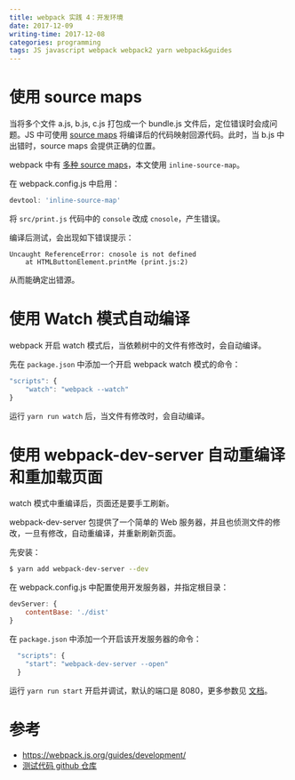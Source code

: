 ```yaml
---
title: webpack 实践 4：开发环境
date: 2017-12-09
writing-time: 2017-12-08
categories: programming
tags: JS javascript webpack webpack2 yarn webpack&guides
---
```


# 使用 source maps

当将多个文件 a.js, b.js, c.js 打包成一个 bundle.js 文件后，定位错误时会成问题。JS 中可使用 [source maps](http://blog.teamtreehouse.com/introduction-source-maps) 将编译后的代码映射回源代码。此时，当 b.js 中出错时，source maps 会提供正确的位置。

webpack 中有 [多种 source maps](https://webpack.js.org/configuration/devtool)，本文使用 `inline-source-map`。

在 webpack.config.js 中启用：

```javascript
devtool: 'inline-source-map'
```

将 `src/print.js` 代码中的 `console` 改成 `cnosole`，产生错误。

编译后测试，会出现如下错误提示：

```
Uncaught ReferenceError: cnosole is not defined
    at HTMLButtonElement.printMe (print.js:2)
```

从而能确定出错源。


# 使用 Watch 模式自动编译

webpack 开启 watch 模式后，当依赖树中的文件有修改时，会自动编译。

先在 `package.json` 中添加一个开启 webpack watch 模式的命令：

```javascript
"scripts": {
    "watch": "webpack --watch"
}
```

运行 `yarn run watch` 后，当文件有修改时，会自动编译。


# 使用 webpack-dev-server 自动重编译和重加载页面

watch 模式中重编译后，页面还是要手工刷新。

webpack-dev-server 包提供了一个简单的 Web 服务器，并且也侦测文件的修改，一旦有修改，自动重编译，并重新刷新页面。

先安装：

```bash
$ yarn add webpack-dev-server --dev
```

在 webpack.config.js 中配置使用开发服务器，并指定根目录：

```javascript
devServer: {
    contentBase: './dist'
}
```

在 `package.json` 中添加一个开启该开发服务器的命令：

```javascript
  "scripts": {
    "start": "webpack-dev-server --open"
  }
```

运行 `yarn run start` 开启并调试，默认的端口是 8080，更多参数见 [文档](https://webpack.js.org/configuration/dev-server)。

# 参考

+ https://webpack.js.org/guides/development/
+ [测试代码 github 仓库](https://github.com/haiiiiiyun/webpack-practice)
